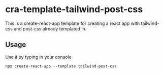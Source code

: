 # cra-template-tailwind-post-css
This is a create-react-app template for creating a react app with tailwind-css and post-css already templated in.

## Usage
Use it by typing in your console
```
npx create-react-app --template tailwind-post-css
```